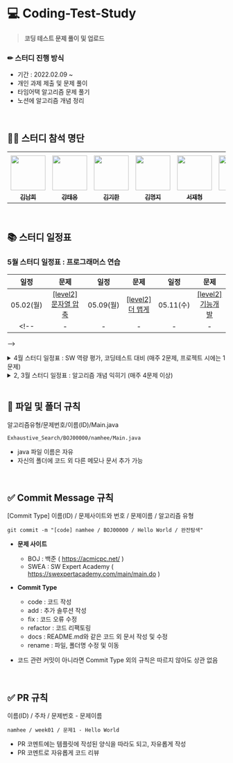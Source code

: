 # 💻 Coding-Test-Study
> **코딩 테스트 문제 풀이 및 업로드**

### ✏ 스터디 진행 방식
+ 기간 : 2022.02.09 ~
+ 개인 과제 제출 및 문제 풀이
+ 타임어택 알고리즘 문제 풀기
+ 노션에 알고리즘 개념 정리  

</br>

## 👨‍💻 스터디 참석 명단
<table>
  <tr>
    <td></td>
    <td></td>
    <td></td>
    <td></td>
    <td></td>
    <td></td>
    <td></td>
    <td></td>
  </tr>
  <tr>
    <td align="center"><a href="https://github.com/nhee0410"><img src="https://avatars.githubusercontent.com/u/49919262?v=4?s=100" width="80px;" alt=""></td>
    <td align="center"><a href="https://github.com/dttmm"><img src="https://avatars.githubusercontent.com/dttmm" width="80px;" alt=""></td>
    <td align="center"><a href="https://github.com/kim-kihan"><img src="https://avatars.githubusercontent.com/kim-kihan" width="80px;" alt=""></td>
    <td align="center"><a href="https://github.com/mxxxxxji"><img src="https://avatars.githubusercontent.com/mxxxxxji" width="80px;" alt=""></td>
    <td align="center"><a href="https://github.com/myclf22"><img src="https://avatars.githubusercontent.com/myclf22" width="80px;" alt=""></td>
    <td align="center"><a href="https://github.com/taxfdi6371"><img src="https://avatars.githubusercontent.com/taxfdi6371" width="80px;" alt=""></td>
    <td align="center"><a href="https://github.com/henginthere"><img src="https://avatars.githubusercontent.com/henginthere" width="80px;" alt=""></td>
    <td align="center"><a href="https://github.com/JunhaLee"><img src="https://avatars.githubusercontent.com/JunhaLee" width="80px;" alt=""></td>
  </tr>
  <tr>
    <td align="center"><a href="https://github.com/nhee0410"><sub><b>김남희</b></td>
    <td align="center"><a href="https://github.com/dttmm"><sub><b>강태웅</b></td>
    <td align="center"><a href="https://github.com/kim-kihan"><sub><b>김기한</b></td>
    <td align="center"><a href="https://github.com/mxxxxxji"><sub><b>김명지</b></td>
    <td align="center"><a href="https://github.com/myclf22"><sub><b>서재형</b></td>
    <td align="center"><a href="https://github.com/taxfdi6371"><sub><b>권용준</b></td>
    <td align="center"><a href="https://github.com/henginthere"><sub><b>배혜연</b></td>
      <td align="center"><a href="https://github.com/JunhaLee"><sub><b>이준하</b></td>      
  </tr>
</table>
      
</br>

## 📚 스터디 일정표 

### 5월 스터디 일정표 : 프로그래머스 연습
| 일정 | 문제 | 일정 | 문제 | 일정 | 문제 |
| :--: | :--: | :--: | :--: | :--: | :--: |
| 05.02(월) | [[level2]</br>문자열 압축](https://programmers.co.kr/learn/courses/30/lessons/60057) | 05.09(월) | [[level2]</br>더 맵게](https://programmers.co.kr/learn/courses/30/lessons/42626) | 05.11(수) | [[level2]</br>기능개발](https://programmers.co.kr/learn/courses/30/lessons/42586) | 
<!-- | - | - | - | - | - | - |
 -->
<details>
<summary> 4월 스터디 일정표 : SW 역량 평가, 코딩테스트 대비 (매주 2문제, 프로젝트 시에는 1문제)</summary>
<div markdown="1">

주차 | 문제1 | 문제2 |
:--: | :--: | :--: |
8주차</br>(04.04~04.08) | [[BOJ14500]</br>테트로미노](https://www.acmicpc.net/problem/14500) | - |
9주차</br>(04.11~04.15) | [[BOJ2251]</br>물통](https://www.acmicpc.net/problem/2251) | [[BOJ3190]</br>뱀](https://www.acmicpc.net/problem/3190) |
10주차</br>(04.18~04.22) | [[BOJ9205]</br>맥주 마시면서 걸어가기](https://www.acmicpc.net/problem/9205) | [[BOJ9207]</br>페그 솔리테어](https://www.acmicpc.net/problem/9207) |
11주차</br>(04.25~04.29) | [[BOJ24954]</br>물약 구매](https://www.acmicpc.net/problem/24954) | - |
  
</div>
</details>

<details>
<summary> 2, 3월 스터디 일정표 : 알고리즘 개념 익히기 (매주 4문제 이상)</summary>
<div markdown="1">

주차 | 알고리즘 유형 | 문제1 | 문제2 | 문제3 | 문제4 | 문제5
:--: | :--: | :--: | :--: | :--: | :--: | :--: |
1주차</br>(02.09~02.11) | 완전 탐색 </br> (Exhaustive Search) | [[BOJ1339]</br>단어 수학](https://www.acmicpc.net/problem/1339) | [[BOJ1062]</br>가르침](https://www.acmicpc.net/problem/1062) | - | - | - |
2주차</br>(02.14~02.18) | DFS / BFS | [[BOJ2573]</br>빙산](https://www.acmicpc.net/problem/2573) | [[BOJ14225]</br>부분수열의 합](https://www.acmicpc.net/problem/14225) | [[BOJ1012]</br>유기농 배추](https://www.acmicpc.net/problem/1012) | [[BOJ2589]</br>보물섬](https://www.acmicpc.net/problem/2589) | - | 
3주차</br>(02.21~02.25) | 탐욕 알고리즘 </br> (Greedy) | [[BOJ12845]</br>모두의 마블](https://www.acmicpc.net/problem/12845) | [[BOJ11000]</br>강의실 배정](https://www.acmicpc.net/problem/11000) | [[BOJ14891]</br>톱니바퀴](https://www.acmicpc.net/problem/14891) | [[BOJ1969]</br>DNA](https://www.acmicpc.net/problem/1969) | [[BOJ1946]</br>신입사원](https://www.acmicpc.net/problem/1946) |
4주차</br>(02.28~03.04) | DP / 구현 | [[BOJ2579]</br>계단 오르기](https://www.acmicpc.net/problem/2579) | [[BOJ15486]</br>퇴사2](https://www.acmicpc.net/problem/15486) | [[BOJ21610]</br>마법사 상어와 비바라기](https://www.acmicpc.net/problem/21610) | [[BOJ21608]</br>상어 초등학교](https://www.acmicpc.net/problem/21608) | - |
5주차</br>(03.07~03.11) | 다익스트라 </br> (Dijkstra) | [[BOJ1446]</br>지름길](https://www.acmicpc.net/problem/1446) | [[BOJ1753]</br>최단경로](https://www.acmicpc.net/problem/1753) | [[BOJ18352]</br>특정 거리의 도시 찾기](https://www.acmicpc.net/problem/18352) | [[BOJ4485]</br>녹색 옷 입은 애가 젤다지?](https://www.acmicpc.net/problem/4485) | [[BOJ1916]</br>최소비용 구하기](https://www.acmicpc.net/problem/1916) |
6주차</br>(03.21~03.25) | 그래프 / 구현 / 이진탐색 | [[BOJ14503]</br>로봇청소기](https://www.acmicpc.net/problem/14503) | [[BOJ13397]</br>구간 나누기2](https://www.acmicpc.net/problem/13397) | [[BOJ1647]</br>도시 분할 계획](https://www.acmicpc.net/problem/1647) | [[BOJ7569]</br>토마토](https://www.acmicpc.net/problem/7569) | - |
7주차</br>(03.28~04.01) | 문자열 | [[BOJ1254]</br>팰린드롬 만들기](https://www.acmicpc.net/problem/1254) | [[BOJ1013]</br>Contact](https://www.acmicpc.net/problem/1013) | [[BOJ4949]</br>균형잡힌 세상](https://www.acmicpc.net/problem/4949) | - | - |

</div>
</details>

</br>

## 📂 파일 및 폴더 규칙
알고리즘유형/문제번호/이름(ID)/Main.java 
```
Exhaustive_Search/BOJ00000/namhee/Main.java
```
+ java 파일 이름은 자유
+ 자신의 폴더에 코드 외 다른 메모나 문서 추가 가능

</br>

## ✅ Commit Message 규칙
[Commit Type] 이름(ID) / 문제사이트와 번호 / 문제이름 / 알고리즘 유형
```
git commit -m "[code] namhee / BOJ00000 / Hello World / 완전탐색"
```
+ **문제 사이트**
  + BOJ : 백준 ( https://acmicpc.net/ )
  + SWEA : SW Expert Academy ( https://swexpertacademy.com/main/main.do )

+ **Commit Type**
  + code : 코드 작성
  + add : 추가 솔루션 작성
  + fix : 코드 오류 수정
  + refactor : 코드 리팩토링
  + docs : README.md와 같은 코드 외 문서 작성 및 수정
  + rename : 파일, 폴더명 수정 및 이동

+ 코드 관련 커밋이 아니라면 Commit Type 외의 규칙은 따르지 않아도 상관 없음
</br>

## ✅ PR 규칙
이름(ID) / 주차 / 문제번호 - 문제이름
```
namhee / week01 / 문제1 - Hello World
```
+ PR 코멘트에는 템플릿에 작성된 양식을 따라도 되고, 자유롭게 작성
+ PR 코멘트로 자유롭게 코드 리뷰

</br>


